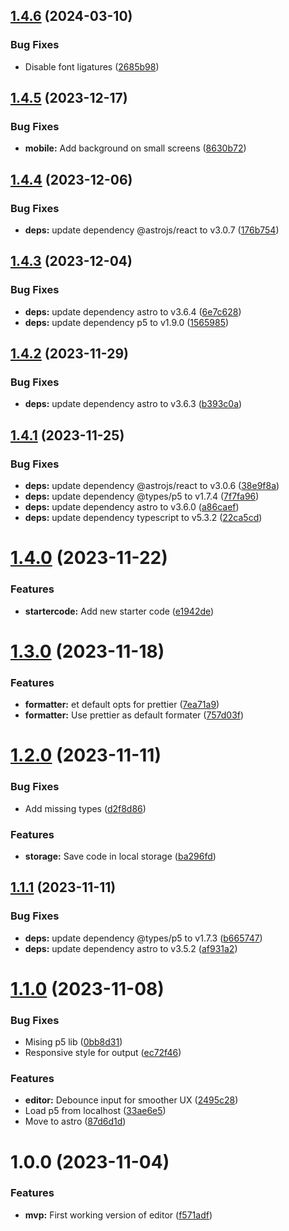 ## [1.4.6](https://github.com/ff6347/p5-code-sandbox/compare/v1.4.5...v1.4.6) (2024-03-10)


### Bug Fixes

* Disable font ligatures ([2685b98](https://github.com/ff6347/p5-code-sandbox/commit/2685b9834735bb71d0fc787c6f976c7649d57b83))

## [1.4.5](https://github.com/ff6347/p5-code-sandbox/compare/v1.4.4...v1.4.5) (2023-12-17)

### Bug Fixes

- **mobile:** Add background on small screens ([8630b72](https://github.com/ff6347/p5-code-sandbox/commit/8630b721dfd75772b079bd243653b45f6c946ec9))

## [1.4.4](https://github.com/ff6347/p5-code-sandbox/compare/v1.4.3...v1.4.4) (2023-12-06)

### Bug Fixes

- **deps:** update dependency @astrojs/react to v3.0.7 ([176b754](https://github.com/ff6347/p5-code-sandbox/commit/176b754ce236cbcb8434923b62375b77e738a785))

## [1.4.3](https://github.com/ff6347/p5-code-sandbox/compare/v1.4.2...v1.4.3) (2023-12-04)

### Bug Fixes

- **deps:** update dependency astro to v3.6.4 ([6e7c628](https://github.com/ff6347/p5-code-sandbox/commit/6e7c628ab8c47bc402feb8c3124fe1edc3ad4f26))
- **deps:** update dependency p5 to v1.9.0 ([1565985](https://github.com/ff6347/p5-code-sandbox/commit/1565985db28d85ed3cf0b5b55cbb5cef48bf59ca))

## [1.4.2](https://github.com/ff6347/p5-code-sandbox/compare/v1.4.1...v1.4.2) (2023-11-29)

### Bug Fixes

- **deps:** update dependency astro to v3.6.3 ([b393c0a](https://github.com/ff6347/p5-code-sandbox/commit/b393c0af6fda015cb7b06724da0a960e1f8425fa))

## [1.4.1](https://github.com/ff6347/p5-code-sandbox/compare/v1.4.0...v1.4.1) (2023-11-25)

### Bug Fixes

- **deps:** update dependency @astrojs/react to v3.0.6 ([38e9f8a](https://github.com/ff6347/p5-code-sandbox/commit/38e9f8a7ab3d8baf5a176fa0240ba10190d07cb1))
- **deps:** update dependency @types/p5 to v1.7.4 ([7f7fa96](https://github.com/ff6347/p5-code-sandbox/commit/7f7fa965b812b4dcb05053c2dbb6b3dc656d96b1))
- **deps:** update dependency astro to v3.6.0 ([a86caef](https://github.com/ff6347/p5-code-sandbox/commit/a86caef1dfbf1f670c37685208a5236f59668105))
- **deps:** update dependency typescript to v5.3.2 ([22ca5cd](https://github.com/ff6347/p5-code-sandbox/commit/22ca5cd05f82db202e6206512e76dc94305656ac))

# [1.4.0](https://github.com/ff6347/p5-code-sandbox/compare/v1.3.0...v1.4.0) (2023-11-22)

### Features

- **startercode:** Add new starter code ([e1942de](https://github.com/ff6347/p5-code-sandbox/commit/e1942de6e31440afe741b07e9f4aa5bc7a107774))

# [1.3.0](https://github.com/ff6347/p5-code-sandbox/compare/v1.2.0...v1.3.0) (2023-11-18)

### Features

- **formatter:** et default opts for prettier ([7ea71a9](https://github.com/ff6347/p5-code-sandbox/commit/7ea71a9b0902be7f35a978827ab44f0643d6d1c0))
- **formatter:** Use prettier as default formater ([757d03f](https://github.com/ff6347/p5-code-sandbox/commit/757d03fafaeb41ea514cbd9dde2e28391f7cfd50))

# [1.2.0](https://github.com/ff6347/p5-code-sandbox/compare/v1.1.1...v1.2.0) (2023-11-11)

### Bug Fixes

- Add missing types ([d2f8d86](https://github.com/ff6347/p5-code-sandbox/commit/d2f8d86de0f1ddb199f8ab9f1f3aaf65703be31a))

### Features

- **storage:** Save code in local storage ([ba296fd](https://github.com/ff6347/p5-code-sandbox/commit/ba296fd39068f10f3de9fc672d1552a69bc3504a))

## [1.1.1](https://github.com/ff6347/p5-code-sandbox/compare/v1.1.0...v1.1.1) (2023-11-11)

### Bug Fixes

- **deps:** update dependency @types/p5 to v1.7.3 ([b665747](https://github.com/ff6347/p5-code-sandbox/commit/b6657478a77137dbbdc4b0eee48b45ec95ab37d5))
- **deps:** update dependency astro to v3.5.2 ([af931a2](https://github.com/ff6347/p5-code-sandbox/commit/af931a23e5c27c83e27d94b1eec7973cc69a1679))

# [1.1.0](https://github.com/ff6347/p5-code-sandbox/compare/v1.0.0...v1.1.0) (2023-11-08)

### Bug Fixes

- Mising p5 lib ([0bb8d31](https://github.com/ff6347/p5-code-sandbox/commit/0bb8d31d6f9fb42fb0e6f807d85836a031d97172))
- Responsive style for output ([ec72f46](https://github.com/ff6347/p5-code-sandbox/commit/ec72f468ee5185da1bfcdfcd414a8ac39d09e0fe))

### Features

- **editor:** Debounce input for smoother UX ([2495c28](https://github.com/ff6347/p5-code-sandbox/commit/2495c286811ef825cd96d42e3aa803cdcd3d7dc7))
- Load p5 from localhost ([33ae6e5](https://github.com/ff6347/p5-code-sandbox/commit/33ae6e5888b4d0dd628c6ca373492838a32cba8a))
- Move to astro ([87d6d1d](https://github.com/ff6347/p5-code-sandbox/commit/87d6d1de8576b281d27c8b7f0f769be3b6d2d382))

# 1.0.0 (2023-11-04)

### Features

- **mvp:** First working version of editor ([f571adf](https://github.com/ff6347/p5-code-sandbox/commit/f571adfad5882e2746b4b9d0c84b340242672155))
